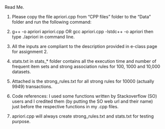 Read Me.

1. Please copy the file apriori.cpp from “CPP files” folder to the “Data” folder and run the following command:

2. g++ -o apriori apriori.cpp OR gcc apriori.cpp -lstdc++ -o apriori
then type ./apriori in command line.

3. All the inputs are compliant to the description provided in e-class page for assignment 2.

4. stats.txt in stats_* folder contains all the execution time and number of frequent item sets and strong association rules for 100, 1000 and 10,000 datasets.

5. Attached is the strong_rules.txt for all strong rules for 10000 (actually 9949) transactions.

6. Code references: I used some functions written by Stackoverflow (SO) users and I credited them (by putting the SO web url and their name) just before the respective functions in my .cpp files. 

7. apriori.cpp will always create strong_rules.txt and stats.txt for testing purpose.


